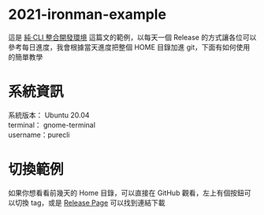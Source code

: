 # 2021-ironman-example
這是 [純‧CLI 整合開發環境](https://ithelp.ithome.com.tw/users/20130473/ironman/3975) 這篇文的範例，以每天一個 Release 的方式讓各位可以參考每日進度，我會根據當天進度把整個 HOME 目錄加進 git，下面有如何使用的簡單教學  

# 系統資訊
系統版本： Ubuntu 20.04  
terminal： gnome-terminal  
username：purecli  

# 切換範例
如果你想看看前幾天的 Home 目錄，可以直接在 GitHub 觀看，左上有個按鈕可以切換 tag，或是 [Release Page](https://github.com/simba-fs/2021-ironman-example/releases) 可以找到連結下載  
